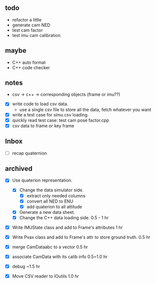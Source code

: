 ## todo
- refactor a little
- generate cam NED
- test cam factor
- test imu cam calibration

## maybe
- C++ auto format
- C++ code checker

## notes
- csv -> c++ -> corresponding objects (frame or imu??)
- [x] write code to load csv data.
	- use a single csv file to store all the data, fetch whatever you want
- [x] write a test case for simu.csv loading.
- [x] quickly read test case: test cam pose factor.cpp
- [x] csv data to frame or key frame

## Inbox
- [ ] recap quaternion

## archived
- [x] Use quaterion representation.
	- [x] Change the data simulator side.
		- [x] extract only needed columns
		- [x] convert all NED to ENU
		- [x] add quaterion to all attitude
	- [x] Generate a new data sheet.
	- [x] Change the C++ data loading side. 0.5 - 1 hr
- [x] Write IMUState class and add to Frame's attributes 1 hr
- [x] Write Pvax class and add to Frame's attr to store ground truth. 0.5 hr
- [x] merge CamDataabc to a vector 0.5 hr
- [x] associate CamData with its calib info 0.5~1.0 hr
- [x] debug ~1.5 hr

- [x] Move CSV reader to IOutils 1.0 hr

